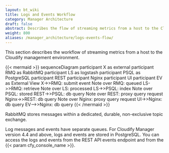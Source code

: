 ```yaml
---
layout: bt_wiki
title: Logs and Events Workflow
category: Manager Architecture
draft: false
abstract: Describes the flow of streaming metrics from a host to the Cloudify management environment
weight: 800
aliases: /manager_architecture/logs-events-flow/
---
```

This section describes the workflow of streaming metrics from a host to the Cloudify management environment.


{{< mermaid >}}
sequenceDiagram
    participant X as external
    participant RMQ as RabbitMQ
    participant LS as logstash
    participant PSQL as PostgreSQL
    participant REST
    participant Nginx
    participant UI
    participant EV as External View
    X->>RMQ: submit event
    Note over RMQ: queued
    LS->>RMQ: retrieve
    Note over LS: processed
    LS->>PSQL: index
    Note over PSQL: stored
    REST->>PSQL: db query
    Note over REST: proxy query request
    Nginx->>REST: db query
    Note over Nginx: proxy query request
    UI->>Nginx: db query
    EV-->>Nginx: db query
{{< /mermaid >}}

RabbitMQ stores messages within a dedicated, durable, non-exclusive topic exchange. 

Log messages and events have separate queues. For Cloudify Manager version 4.4 and above, logs and events are stored in PostgreSQL. You can access the logs and events from the REST API events endpoint and from the {{< param cfy_console_name >}}.
